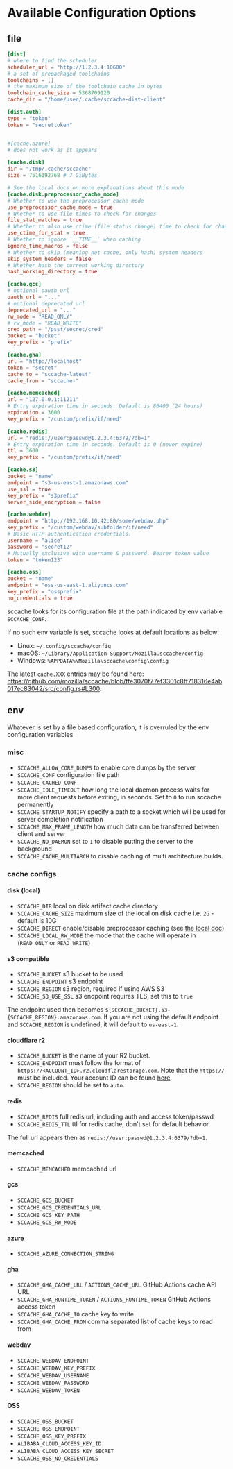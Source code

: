 # Available Configuration Options

## file

```toml
[dist]
# where to find the scheduler
scheduler_url = "http://1.2.3.4:10600"
# a set of prepackaged toolchains
toolchains = []
# the maximum size of the toolchain cache in bytes
toolchain_cache_size = 5368709120
cache_dir = "/home/user/.cache/sccache-dist-client"

[dist.auth]
type = "token"
token = "secrettoken"


#[cache.azure]
# does not work as it appears

[cache.disk]
dir = "/tmp/.cache/sccache"
size = 7516192768 # 7 GiBytes

# See the local docs on more explanations about this mode
[cache.disk.preprocessor_cache_mode]
# Whether to use the preprocessor cache mode
use_preprocessor_cache_mode = true
# Whether to use file times to check for changes
file_stat_matches = true
# Whether to also use ctime (file status change) time to check for changes
use_ctime_for_stat = true
# Whether to ignore `__TIME__` when caching
ignore_time_macros = false
# Whether to skip (meaning not cache, only hash) system headers
skip_system_headers = false
# Whether hash the current working directory
hash_working_directory = true

[cache.gcs]
# optional oauth url
oauth_url = "..."
# optional deprecated url
deprecated_url = "..."
rw_mode = "READ_ONLY"
# rw_mode = "READ_WRITE"
cred_path = "/psst/secret/cred"
bucket = "bucket"
key_prefix = "prefix"

[cache.gha]
url = "http://localhost"
token = "secret"
cache_to = "sccache-latest"
cache_from = "sccache-"

[cache.memcached]
url = "127.0.0.1:11211"
# Entry expiration time in seconds. Default is 86400 (24 hours)
expiration = 3600
key_prefix = "/custom/prefix/if/need"

[cache.redis]
url = "redis://user:passwd@1.2.3.4:6379/?db=1"
# Entry expiration time in seconds. Default is 0 (never expire)
ttl = 3600
key_prefix = "/custom/prefix/if/need"

[cache.s3]
bucket = "name"
endpoint = "s3-us-east-1.amazonaws.com"
use_ssl = true
key_prefix = "s3prefix"
server_side_encryption = false

[cache.webdav]
endpoint = "http://192.168.10.42:80/some/webdav.php"
key_prefix = "/custom/webdav/subfolder/if/need"
# Basic HTTP authentication credentials.
username = "alice"
password = "secret12"
# Mutually exclusive with username & password. Bearer token value
token = "token123"

[cache.oss]
bucket = "name"
endpoint = "oss-us-east-1.aliyuncs.com"
key_prefix = "ossprefix"
no_credentials = true
```

sccache looks for its configuration file at the path indicated by env variable `SCCACHE_CONF`.

If no such env variable is set, sccache looks at default locations as below:
- Linux: `~/.config/sccache/config`
- macOS: `~/Library/Application Support/Mozilla.sccache/config`
- Windows: `%APPDATA%\Mozilla\sccache\config\config`

The latest `cache.XXX` entries may be found here: https://github.com/mozilla/sccache/blob/ffe3070f77ef3301c8ff718316e4ab017ec83042/src/config.rs#L300.

## env

Whatever is set by a file based configuration, it is overruled by the env
configuration variables

### misc

* `SCCACHE_ALLOW_CORE_DUMPS` to enable core dumps by the server
* `SCCACHE_CONF` configuration file path
* `SCCACHE_CACHED_CONF`
* `SCCACHE_IDLE_TIMEOUT` how long the local daemon process waits for more client requests before exiting, in seconds. Set to `0` to run sccache permanently
* `SCCACHE_STARTUP_NOTIFY` specify a path to a socket which will be used for server completion notification
* `SCCACHE_MAX_FRAME_LENGTH` how much data can be transferred between client and server
* `SCCACHE_NO_DAEMON` set to `1` to disable putting the server to the background
* `SCCACHE_CACHE_MULTIARCH` to disable caching of multi architecture builds.

### cache configs

#### disk (local)

* `SCCACHE_DIR` local on disk artifact cache directory
* `SCCACHE_CACHE_SIZE` maximum size of the local on disk cache i.e. `2G` - default is 10G
* `SCCACHE_DIRECT` enable/disable preprocessor caching (see [the local doc](Local.md))
* `SCCACHE_LOCAL_RW_MODE` the mode that the cache will operate in (`READ_ONLY` or `READ_WRITE`)

#### s3 compatible

* `SCCACHE_BUCKET` s3 bucket to be used
* `SCCACHE_ENDPOINT` s3 endpoint
* `SCCACHE_REGION` s3 region, required if using AWS S3
* `SCCACHE_S3_USE_SSL` s3 endpoint requires TLS, set this to `true`

The endpoint used then becomes `${SCCACHE_BUCKET}.s3-{SCCACHE_REGION}.amazonaws.com`.
If you are not using the default endpoint and `SCCACHE_REGION` is undefined, it
will default to `us-east-1`.

#### cloudflare r2

* `SCCACHE_BUCKET` is the name of your R2 bucket.
* `SCCACHE_ENDPOINT` must follow the format of `https://<ACCOUNT_ID>.r2.cloudflarestorage.com`. Note that the `https://` must be included. Your account ID can be found [here](https://developers.cloudflare.com/fundamentals/get-started/basic-tasks/find-account-and-zone-ids/).
* `SCCACHE_REGION` should be set to `auto`.

#### redis

* `SCCACHE_REDIS` full redis url, including auth and access token/passwd
* `SCCACHE_REDIS_TTL` ttl for redis cache, don't set for default behavior.

The full url appears then as `redis://user:passwd@1.2.3.4:6379/?db=1`.

#### memcached

* `SCCACHE_MEMCACHED` memcached url

#### gcs

* `SCCACHE_GCS_BUCKET`
* `SCCACHE_GCS_CREDENTIALS_URL`
* `SCCACHE_GCS_KEY_PATH`
* `SCCACHE_GCS_RW_MODE`

#### azure

* `SCCACHE_AZURE_CONNECTION_STRING`

#### gha

* `SCCACHE_GHA_CACHE_URL` / `ACTIONS_CACHE_URL` GitHub Actions cache API URL
* `SCCACHE_GHA_RUNTIME_TOKEN` / `ACTIONS_RUNTIME_TOKEN` GitHub Actions access token
* `SCCACHE_GHA_CACHE_TO` cache key to write
* `SCCACHE_GHA_CACHE_FROM` comma separated list of cache keys to read from

#### webdav

* `SCCACHE_WEBDAV_ENDPOINT`
* `SCCACHE_WEBDAV_KEY_PREFIX`
* `SCCACHE_WEBDAV_USERNAME`
* `SCCACHE_WEBDAV_PASSWORD`
* `SCCACHE_WEBDAV_TOKEN`

#### OSS

* `SCCACHE_OSS_BUCKET`
* `SCCACHE_OSS_ENDPOINT`
* `SCCACHE_OSS_KEY_PREFIX`
* `ALIBABA_CLOUD_ACCESS_KEY_ID`
* `ALIBABA_CLOUD_ACCESS_KEY_SECRET`
* `SCCACHE_OSS_NO_CREDENTIALS`
